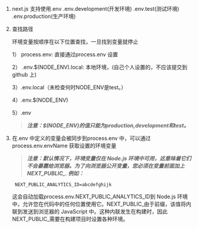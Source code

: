 1. next.js 支持使用.env .env.development(开发环境) .env.test(测试环境) .env.production(生产环境) 

2. 查找路径

   环境变量按顺序在以下位置查找，一旦找到变量就停止

   1） process.env: 直接通过process.env 设置

   2） .env.$(NODE_ENV).local: 本地环境，(自己个人设置的，不应该提交到github 上)

   3）.env.local（未检查何时NODE_ENV是test。）

   4）.env.$(NODE_ENV)

   5）.env

   > ***注意：$(NODE_ENV)的值只能为production,development和test。***

3. 在.env 中定义的变量会被同步到process.env 中，可以通过 process.env.envName 获取设置的环境变量

    >***注意：默认情况下，环境变量仅在 Node.js 环境中可用，这意味着它们不会暴露给浏览器。为了向浏览器公开变量，您必须在变量前面加上NEXT_PUBLIC_. 例如：***

        NEXT_PUBLIC_ANALYTICS_ID=abcdefghijk
    
    这会自动加载process.env.NEXT_PUBLIC_ANALYTICS_ID到 Node.js 环境中，允许您在代码中的任何位置使用它。NEXT_PUBLIC_由于前缀，该值将内联到发送到浏览器的 JavaScript 中。这种内联发生在构建时，因此NEXT_PUBLIC_需要在构建项目时设置各种环境。
